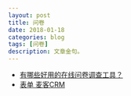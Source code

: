 ```yaml
---
layout: post
title: 问卷
date: 2018-01-18
categories: blog
tags: [问卷]
description: 文章金句。
---
```


- [有哪些好用的在线问卷调查工具？](https://www.zhihu.com/question/29453643)
- [表单 麦客CRM](http://www.mikecrm.com/form.php#/list/)

